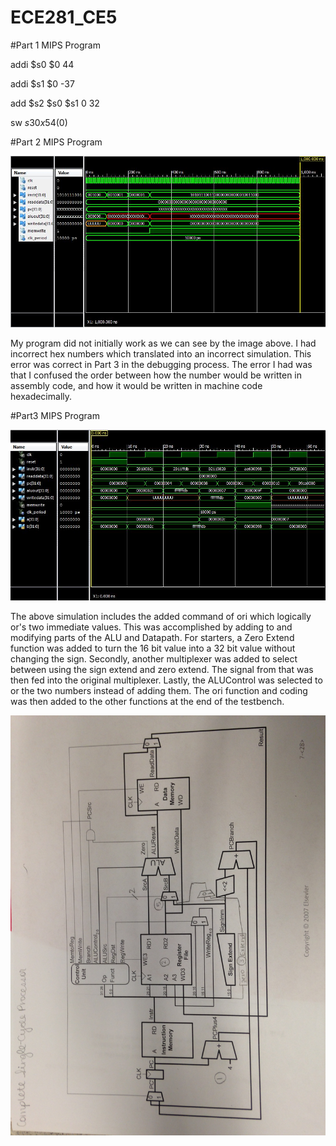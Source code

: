 ECE281_CE5
==========
#Part 1 MIPS Program

addi $s0 $0 44

addi $s1 $0 -37

add $s2 $s0 $s1 0 32

sw $s3 0x54($0)


#Part 2 MIPS Program

![](Part2Sim.JPG)


My program did not initially work as we can see by the image above. I had incorrect hex numbers which translated into an
incorrect simulation. This error was correct in Part 3 in the debugging process. The error I had was that I confused the order between how the number would be written in assembly code, and how it would be written in machine code hexadecimally. 

#Part3 MIPS Program

![](Task3SIM.JPG)

The above simulation includes the added command of ori which logically or's two immediate values. This was accomplished by adding to and modifying parts of the ALU and Datapath. For starters, a Zero Extend function was added to turn the 16 bit value into a 32 bit value without changing the sign. Secondly, another multiplexer was added to select between using the sign extend and zero extend. The signal from that was then fed into the original multiplexer. Lastly, the ALUControl was selected to or the two numbers instead of adding them. The ori function and coding was then added to the other functions at the end of the testbench. 

![](photo.JPG)
